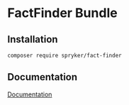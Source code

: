 # FactFinder Bundle

## Installation

```
composer require spryker/fact-finder
```

## Documentation

[Documentation](https://spryker.github.io)

